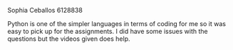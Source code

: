 Sophia Ceballos 6128838

Python is one of the simpler languages in terms of coding for me so it was easy to pick up for the assignments. I did have some issues with the questions but the videos given does help. 

